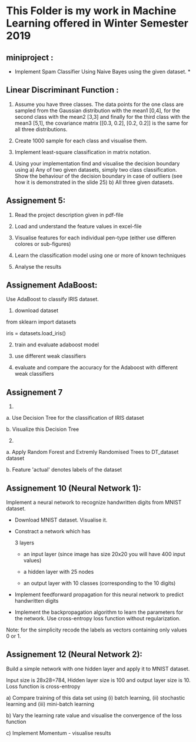 # This Folder is my work in Machine Learning offered in Winter Semester 2019 
## miniproject : 
* Implement Spam Classifier Using Naive Bayes using the given dataset. *

## Linear Discriminant Function : 

1. Assume you have three classes. The data points for the one class are sampled from the Gaussian distribution with the mean1 [0,4], for the second class with the mean2 [3,3] and finally for the third class with the mean3 [5,1], the covariance matrix [[0.3, 0.2], [0.2, 0.2]] is the same for all three distributions.

2. Create 1000 sample for each class and visualise them.

3. Implement least-square classification in matrix notation.

4. Using your implementation find and visualise the decision boundary using
a) Any of two given datasets, simply two class classification. Show the behaviour of the decision boundary in case of outliers (see how it is demonstrated in the slide 25)
b) All three given datasets.

## Assignement 5: 

1. Read the project description given in pdf-file

2. Load and understand the feature values in excel-file

3. Visualise features for each individual pen-type (either use differen colores or sub-figures)

4. Learn the classification model using one or more of known techniques

5. Analyse the results

## Assignement AdaBoost:

Use AdaBoost to classify IRIS dataset.

1. download dataset

from sklearn import datasets

iris = datasets.load_iris()

2. train and evaluate adaboost model

3. use different weak classifiers 

4. evaluate and compare the accuracy for the Adaboost with different weak classifiers

## Assignement 7

1.

a. Use Decision Tree for the classification of IRIS dataset

b. Visualize this Decision Tree

2. 

a. Apply Random Forest and Extremly Randomised Trees to DT_dataset dataset 

b. Feature 'actual' denotes labels of the dataset

## Assignement 10 (Neural Network 1): 

Implement a neural network to recognize handwritten digits from MNIST dataset.

- Download MNIST dataset. Visualise it.

- Constract a network which has

   3 layers

   * an input layer (since image has size 20x20 you will have 400 input values)

   * a hidden layer with 25 nodes 

   * an output layer with 10 classes (corresponding to the 10 digits)

- Implement feedforward propagation for this neural network to predict handwritten digits 

- Implement the backpropagation algorithm to learn the parameters for the network. Use cross-entropy loss function without regularization.

Note: for the simplicity recode the labels as vectors containing only values 0 or 1.

## Assignement 12 (Neural Network 2):

Build a simple network with one hidden layer and apply it to MNIST dataset.

Input size is 28x28=784, Hidden layer size is 100 and output layer size is 10. Loss function is cross-entropy

a) Compare training of this data set using (i) batch learning, (ii) stochastic learning and (iii) mini-batch learning

b) Vary the learning rate value and visualise the convergence of the loss function

c) Implement Momentum - visualise results

